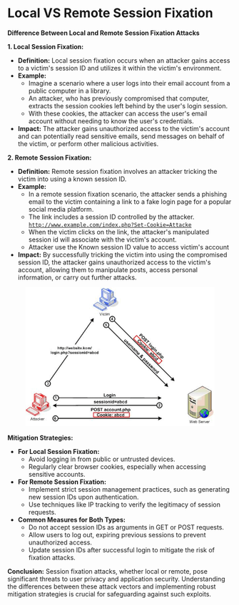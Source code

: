 # Local VS Remote Session Fixation

**Difference Between Local and Remote Session Fixation Attacks**

**1. Local Session Fixation:**

* **Definition:** Local session fixation occurs when an attacker gains access to a victim's session ID and utilizes it within the victim's environment.
* **Example:**&#x20;
  * Imagine a scenario where a user logs into their email account from a public computer in a library.&#x20;
  * An attacker, who has previously compromised that computer, extracts the session cookies left behind by the user's login session.&#x20;
  * With these cookies, the attacker can access the user's email account without needing to know the user's credentials.
* **Impact:** The attacker gains unauthorized access to the victim's account and can potentially read sensitive emails, send messages on behalf of the victim, or perform other malicious activities.

**2. Remote Session Fixation:**

* **Definition:** Remote session fixation involves an attacker tricking the victim into using a known session ID.
* **Example:**&#x20;
  * In a remote session fixation scenario, the attacker sends a phishing email to the victim containing a link to a fake login page for a popular social media platform.&#x20;
  * The link includes a session ID controlled by the attacker. [`http://www.example.com/index.php?Set-Cookie=Attacke`](http://www.example.com/index.php?PHPSESSID=Attacker)
  * When the victim clicks on the link, the attacker's manipulated session id will associate with the victim's account.
  * &#x20;Attacker use the Known session ID value to access victim's account
* **Impact:** By successfully tricking the victim into using the compromised session ID, the attacker gains unauthorized access to the victim's account, allowing them to manipulate posts, access personal information, or carry out further attacks.

<figure><img src="../.gitbook/assets/image.png" alt=""><figcaption></figcaption></figure>

**Mitigation Strategies:**

* **For Local Session Fixation:**
  * Avoid logging in from public or untrusted devices.
  * Regularly clear browser cookies, especially when accessing sensitive accounts.
* **For Remote Session Fixation:**
  * Implement strict session management practices, such as generating new session IDs upon authentication.
  * Use techniques like IP tracking to verify the legitimacy of session requests.
* **Common Measures for Both Types:**
  * Do not accept session IDs as arguments in GET or POST requests.
  * Allow users to log out, expiring previous sessions to prevent unauthorized access.
  * Update session IDs after successful login to mitigate the risk of fixation attacks.

**Conclusion:** Session fixation attacks, whether local or remote, pose significant threats to user privacy and application security. Understanding the differences between these attack vectors and implementing robust mitigation strategies is crucial for safeguarding against such exploits.
